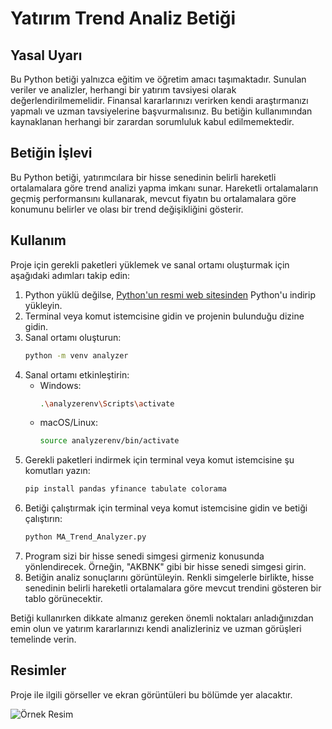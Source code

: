 # Yatırım Trend Analiz Betiği

## Yasal Uyarı
Bu Python betiği yalnızca eğitim ve öğretim amacı taşımaktadır. Sunulan veriler ve analizler, herhangi bir yatırım tavsiyesi olarak değerlendirilmemelidir. Finansal kararlarınızı verirken kendi araştırmanızı yapmalı ve uzman tavsiyelerine başvurmalısınız. Bu betiğin kullanımından kaynaklanan herhangi bir zarardan sorumluluk kabul edilmemektedir.

## Betiğin İşlevi
Bu Python betiği, yatırımcılara bir hisse senedinin belirli hareketli ortalamalara göre trend analizi yapma imkanı sunar. Hareketli ortalamaların geçmiş performansını kullanarak, mevcut fiyatın bu ortalamalara göre konumunu belirler ve olası bir trend değişikliğini gösterir.

## Kullanım
Proje için gerekli paketleri yüklemek ve sanal ortamı oluşturmak için aşağıdaki adımları takip edin:
1. Python yüklü değilse, [Python'un resmi web sitesinden](https://www.python.org/downloads/) Python'u indirip yükleyin.
2. Terminal veya komut istemcisine gidin ve projenin bulunduğu dizine gidin.
3. Sanal ortamı oluşturun:
    ```bash
    python -m venv analyzer
    ```
4. Sanal ortamı etkinleştirin:
   - Windows:
     ```bash
     .\analyzerenv\Scripts\activate
     ```
   - macOS/Linux:
     ```bash
     source analyzerenv/bin/activate
     
5. Gerekli paketleri indirmek için terminal veya komut istemcisine şu komutları yazın:
    ```bash
    pip install pandas yfinance tabulate colorama
    ```
6. Betiği çalıştırmak için terminal veya komut istemcisine gidin ve betiği çalıştırın:
    ```bash
    python MA_Trend_Analyzer.py
    ```
7. Program sizi bir hisse senedi simgesi girmeniz konusunda yönlendirecek. Örneğin, "AKBNK" gibi bir hisse senedi simgesi girin.
8. Betiğin analiz sonuçlarını görüntüleyin. Renkli simgelerle birlikte, hisse senedinin belirli hareketli ortalamalara göre mevcut trendini gösteren bir tablo görünecektir.

Betiği kullanırken dikkate almanız gereken önemli noktaları anladığınızdan emin olun ve yatırım kararlarınızı kendi analizleriniz ve uzman görüşleri temelinde verin.

## Resimler
Proje ile ilgili görseller ve ekran görüntüleri bu bölümde yer alacaktır.

![Örnek Resim](https://i.imgur.com/HxsCfuO.png)
